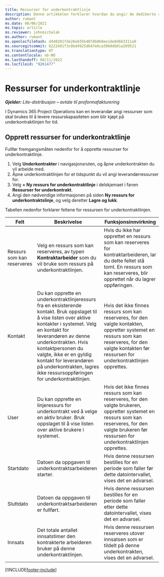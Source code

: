 ```yaml
---
title: Ressurser for underkontraktlinje
description: Denne artikkelen forklarer hvordan du angir de dedikerte ressursene fra leverandøren for en bestemt underkontraktlinje for tid.
author: rumant
ms.date: 08/06/2021
ms.topic: article
ms.reviewer: johnmichalak
ms.author: rumant
ms.openlocfilehash: d440201fde26e835b407db0b8ee1de8d663311a0
ms.sourcegitcommit: b2224d1f3c0bd4925d647e6ca3960db81a209521
ms.translationtype: HT
ms.contentlocale: nb-NO
ms.lasthandoff: 08/11/2022
ms.locfileid: "9261477"
---
```

# <a name="subcontract-line-resources"></a>Ressurser for underkontraktlinje

_**Gjelder:** Lite-distribusjon – avtale til proformafakturering_

I Dynamics 365 Project Operations kan en leverandør angi ressurser som skal brukes til å levere ressurskapasiteten som blir kjøpt på underkontraktlinjen for tid.

## <a name="create-subcontract-line-resources"></a>Opprett ressurser for underkontraktlinje

Fullfør fremgangsmåten nedenfor for å opprette ressurser for underkontraktlinje.

1. Velg **Underkontrakter** i navigasjonsruten, og åpne underkontrakten du vil arbeide med.
2. Åpne underkontraktlinjen for et tidspunkt du vil angi leverandørressurser for.
3. Velg **+ Ny ressurs for underkontraktlinje** i delskjemaet i fanen **Ressurser for underkontrakt**.
4. Angi den nødvendige informasjonen på siden **Ny ressurs for underkontraktslinje**, og velg deretter **Lagre og lukk**.

Tabellen nedenfor forklarer feltene for ressursen for underkontraktlinjen.

| Felt | Beskrivelse | Funksjonsinnvirkning |
| ----- | ----------- | ----------------- |
| Ressurs som kan reserveres | Velg en ressurs som kan reserveres, av typen **Kontraktarbeider** som du vil bruke som ressurs på underkontraktlinjen.| Hvis du ikke har opprettet en ressurs som kan reserveres for kontraktarbeideren, lar du dette feltet stå tomt. En ressurs som kan reserveres, blir opprettet når du lagrer oppføringen.  |
| Kontakt | Du kan opprette en underkontraktlinjeressurs fra en eksisterende kontakt. Bruk oppslaget til å vise listen over aktive kontakter i systemet. Velg en kontakt for leverandøren av denne underkontrakten. Hvis kontaktpersonen du valgte, ikke er en gyldig kontakt for leverandøren på underkontrakten, lagres ikke ressursoppføringen for underkontraktlinjen.| Hvis det ikke finnes ressurs som kan reserveres, for den valgte kontakten, oppretter systemet en ressurs som kan reserveres, for den valgte kontakten før ressursen for underkontraktlinjen opprettes. |
| User | Du kan opprette en linjeressurs for underkontrakt ved å velge en aktiv bruker. Bruk oppslaget til å vise listen over aktive brukere i systemet.| Hvis det ikke finnes ressurs som kan reserveres, for den valgte brukeren, oppretter systemet en ressurs som kan reserveres, for den valgte brukeren før ressursen for underkontraktlinjen opprettes. |
| Startdato | Datoen da oppgaven til underkontraktsarbeideren starter.| Hvis denne ressursen bestilles for en periode som faller før dette datointervallet, vises det en advarsel. |
| Sluttdato | Datoen da oppgaven til underkontraktsarbeideren er fullført.| Hvis denne ressursen bestilles for en periode som faller etter dette datointervallet, vises det en advarsel. |
| Innsats | Det totale antallet innsatstimer den kontrakterte arbeideren bruker på denne underkontraktlinjen.| Hvis denne ressursen reserveres utover innsatsen som er tildelt på denne underkontrakten, vises det en advarsel. |


[!INCLUDE[footer-include](../../includes/footer-banner.md)]

